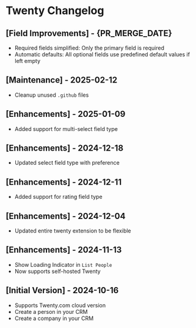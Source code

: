 # Twenty Changelog

## [Field Improvements] - {PR_MERGE_DATE}

- Required fields simplified: Only the primary field is required
- Automatic defaults: All optional fields use predefined default values if left empty

## [Maintenance] - 2025-02-12

- Cleanup unused `.github` files

## [Enhancements] - 2025-01-09

- Added support for multi-select field type

## [Enhancements] - 2024-12-18

- Updated select field type with preference

## [Enhancements] - 2024-12-11

- Added support for rating field type

## [Enhancements] - 2024-12-04

- Updated entire twenty extension to be flexible

## [Enhancements] - 2024-11-13

- Show Loading Indicator in `List People`
- Now supports self-hosted Twenty

## [Initial Version] - 2024-10-16

- Supports Twenty.com cloud version
- Create a person in your CRM
- Create a company in your CRM
